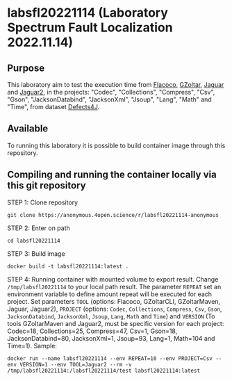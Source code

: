 # labsfl20221114 (Laboratory Spectrum Fault Localization 2022.11.14)

## Purpose
This laboratory aim to test the execution time from [Flacoco](https://github.com/SpoonLabs/flacoco), [GZoltar](https://github.com/GZoltar/gzoltar), [Jaguar](https://github.com/saeg/jaguar) and [Jaguar2](https://github.com/saeg/jaguar2), in the projects: "Codec", "Collections", "Compress", "Csv", "Gson", "JacksonDatabind", "JacksonXml", "Jsoup", "Lang", "Math" and "Time", from dataset [Defects4J](https://github.com/rjust/defects4j).

## Available
To running this laboratory it is possible to build container image through this repository.

## Compiling and running the container locally via this git repository
STEP 1: Clone repository
```
git clone https://anonymous.4open.science/r/labsfl20221114-anonymous
```

STEP 2: Enter on path
```
cd labsfl20221114
```

STEP 3: Build image
```
docker build -t labsfl20221114:latest . 
```

STEP 4: Running container with mounted volume to export result. 
Change `/tmp/labsfl20221114` to your local path result.
The parameter `REPEAT` set an environment variable to define amount repeat will be executed for each project. Set parameters `TOOL` (options: Flacoco, GZoltarCLI, GZoltarMaven, Jaguar, Jaguar2), `PROJECT` (options: `Codec`, `Collections`, `Compress`, `Csv`, `Gson`, `JacksonDatabind`, `JacksonXml`, `Jsoup`, `Lang`, `Math` and `Time`) and `VERSION` (To tools GZoltarMaven and Jaguar2, must be specific version for each project: Codec=18, Collections=25, Compress=47, Csv=1, Gson=18, JacksonDatabind=80, JacksonXml=1, Jsoup=93, Lang=1, Math=104 and Time=1). Sample:
```
docker run --name labsfl20221114 --env REPEAT=10 --env PROJECT=Csv --env VERSION=1 --env TOOL=Jaguar2 --rm -v /tmp/labsfl20221114:/labsfl20221114/test labsfl20221114:latest
```